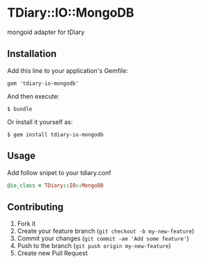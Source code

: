 # TDiary::IO::MongoDB

mongoid adapter for tDiary

## Installation

Add this line to your application's Gemfile:

    gem 'tdiary-io-mongodb'

And then execute:

    $ bundle

Or install it yourself as:

    $ gem install tdiary-io-mongodb

## Usage

Add follow snipet to your tdiary.conf

```ruby
@io_class = TDiary::IO::MongoDB
```

## Contributing

1. Fork it
2. Create your feature branch (`git checkout -b my-new-feature`)
3. Commit your changes (`git commit -am 'Add some feature'`)
4. Push to the branch (`git push origin my-new-feature`)
5. Create new Pull Request
